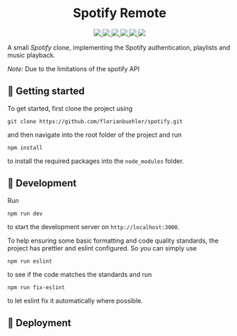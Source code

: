 <h1 align="center">
  Spotify Remote
</h1>

<p align="center">
    <a href="https://nextjs.org/" alt="Next.js">
        <img src="https://img.shields.io/badge/framework-Next.js-61dbfb" />
    </a>
    <a href="https://www.typescriptlang.org/" alt="TypeScript">
        <img src="https://img.shields.io/badge/language-TypeScript-3178c6" />
    </a>
    <a href="https://tailwindcss.com/" alt="Tailwind CSS">
        <img src="https://img.shields.io/badge/styling-Tailwind_CSS-38bdf8" />
    </a>
    <a href="https://recoiljs.org/" alt="Recoil">
        <img src="https://img.shields.io/badge/state_management-Recoil-3578e5" />
    </a>
    <a href="https://eslint.org/" alt="Eslint">
        <img src="https://img.shields.io/badge/linter-ESLint-4a31c3" />
    </a>
    <a href="https://prettier.io/" alt="Prettier">
        <img src="https://img.shields.io/badge/code_style-Prettier-ff69b4" />
    </a>
</p>

A small *Spotify* clone, implementing the Spotify authentication, playlists and music playback.

*Note:* Due to the limitations of the spotify API


## 🚀 Getting started

To get started, first clone the project using
```shell script
git clone https://github.com/florianbuehler/spotify.git
```

and then navigate into the root folder of the project and run
```shell script
npm install
```
to install the required packages into the `node_modules` folder.


## 🔧 Development

Run
```shell script
npm run dev
```
to start the development server on `http://localhost:3000`.

To help ensuring some basic formatting and code quality standards, the project has prettier and eslint configured. So you can simply use
```shell script
npm run eslint
```
to see if the code matches the standards and run
```shell script
npm run fix-eslint
```
to let eslint fix it automatically where possible.


## 💫 Deployment
